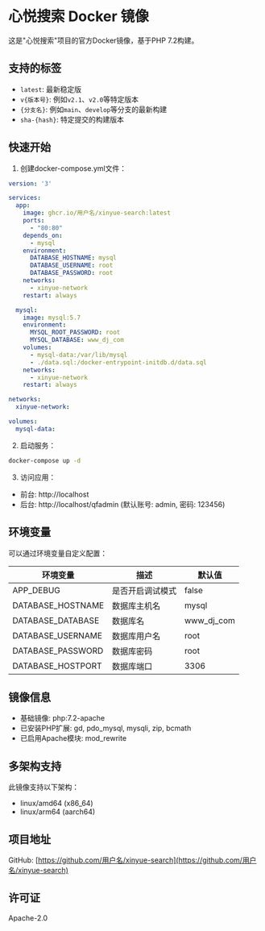 # 心悦搜索 Docker 镜像

这是"心悦搜索"项目的官方Docker镜像，基于PHP 7.2构建。

## 支持的标签

- `latest`: 最新稳定版
- `v{版本号}`: 例如`v2.1`、`v2.0`等特定版本
- `{分支名}`: 例如`main`、`develop`等分支的最新构建
- `sha-{hash}`: 特定提交的构建版本

## 快速开始

1. 创建docker-compose.yml文件：

```yaml
version: '3'

services:
  app:
    image: ghcr.io/用户名/xinyue-search:latest
    ports:
      - "80:80"
    depends_on:
      - mysql
    environment:
      DATABASE_HOSTNAME: mysql
      DATABASE_USERNAME: root
      DATABASE_PASSWORD: root
    networks:
      - xinyue-network
    restart: always

  mysql:
    image: mysql:5.7
    environment:
      MYSQL_ROOT_PASSWORD: root
      MYSQL_DATABASE: www_dj_com
    volumes:
      - mysql-data:/var/lib/mysql
      - ./data.sql:/docker-entrypoint-initdb.d/data.sql
    networks:
      - xinyue-network
    restart: always

networks:
  xinyue-network:

volumes:
  mysql-data:
```

2. 启动服务：

```bash
docker-compose up -d
```

3. 访问应用：

- 前台: http://localhost
- 后台: http://localhost/qfadmin (默认账号: admin, 密码: 123456)

## 环境变量

可以通过环境变量自定义配置：

| 环境变量 | 描述 | 默认值 |
|---------|------|-------|
| APP_DEBUG | 是否开启调试模式 | false |
| DATABASE_HOSTNAME | 数据库主机名 | mysql |
| DATABASE_DATABASE | 数据库名 | www_dj_com |
| DATABASE_USERNAME | 数据库用户名 | root |
| DATABASE_PASSWORD | 数据库密码 | root |
| DATABASE_HOSTPORT | 数据库端口 | 3306 |

## 镜像信息

- 基础镜像: php:7.2-apache
- 已安装PHP扩展: gd, pdo_mysql, mysqli, zip, bcmath
- 已启用Apache模块: mod_rewrite

## 多架构支持

此镜像支持以下架构：

- linux/amd64 (x86_64)
- linux/arm64 (aarch64)

## 项目地址

GitHub: [https://github.com/用户名/xinyue-search](https://github.com/用户名/xinyue-search)

## 许可证

Apache-2.0 
